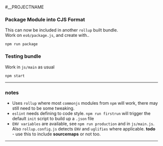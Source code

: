 #__PROJECTNAME

### Package Module into CJS Format
This can now be included in another `rollup` built bundle.  
Work on `es6/package.js`, and create with..
    
    npm run package

### Testing bundle
Work in `js/main` as usual

    npm start

---

### notes
* Uses `rollup` where most `commonjs` modules from `npm` will work, there may still need to be some tweaking.
* `eslint` needs defining to code style. `npm run firstrun` will trigger the default `init` script to build up a `.json` file
* `ENV variables` are available, see `npm run production` and in `js/main.js`. Also `rollup.config.js` detects `ENV` and `uglifies` where applicable. **todo** - use this to include **sourcemaps** or not too.

---